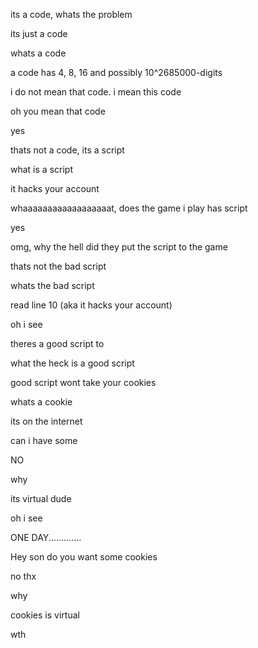 its a code, whats the problem

its just a code

whats a code

a code has 4, 8, 16 and possibly 10^2685000-digits

i do not mean that code. i mean this code

oh you mean that code

yes

thats not a code, its a script

what is a script

it hacks your account

whaaaaaaaaaaaaaaaaaat, does the game i play has script

yes

omg, why the hell did they put the script to the game

thats not the bad script

whats the bad script

read line 10 (aka it hacks your account)

oh i see

theres a good script to

what the heck is a good script

good script wont take your cookies

whats a cookie

its on the internet

can i have some

NO

why

its virtual dude

oh i see

ONE DAY.............

Hey son do you want some cookies

no thx

why

cookies is virtual

wth
